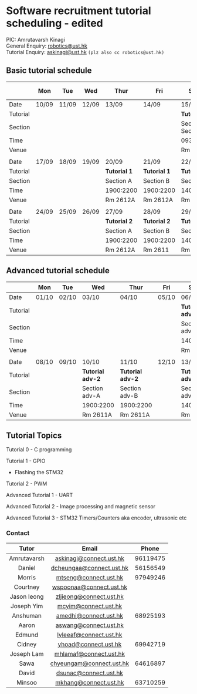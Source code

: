 # Software recruitment tutorial scheduling - edited

PIC: Amrutavarsh Kinagi<br>
General Enquiry: robotics@ust.hk<br>
Tutorial Enquiry: askinagi@ust.hk ```(plz also cc robotics@ust.hk)```<br>

## Basic tutorial schedule

|          | Mon        | Tue        | Wed        | Thur       | Fri        | Sat-1      | Sat-2      | Sun-1|Sun-2|
| -------- | ---------- | ---------- | ---------- | ---------- | ---------- | ---------- | ---------- |----|----|
| Date     | 10/09      | 11/09      | 12/09      | 13/09      | 14/09      | 15/09      | 15/09      |16/09|16/09|
| Tutorial |            |            |            |            | | **Tutorial 0**|**Tutorial 0** |||
| Section  |            |            |            |            |   | Section A, Section B  | Section C, Section D  |||
| Time     |            |            |            |            |  | 0930:1230 | 1330:1630  || |
| Venue    |            |            |            |            |         | Rm 4219       | Rm 4219      || |
|          |            |            |            |            |            |            |            ||
| Date     | 17/09      | 18/09      | 19/09      | 20/09      | 21/09      | 22/09      | 22/09      |23/09|23/09|
| Tutorial | |        | |**Tutorial 1** |**Tutorial 1** |**Tutorial 1** |**Tutorial 1**||
| Section  |   |   |   | Section A  | Section B  | Section C  | Section D  ||
| Time     |  |   |   | 1900:2200  | 1900:2200  | 1400:1700  | 1900:2200  ||
| Venue    |        |         |         | Rm 2612A | Rm 2612A | Rm 2611        | Rm 2611        ||
|          |            |            |            |            |            |            |            ||
| Date     | 24/09      | 25/09      | 26/09      | 27/09      | 28/09      | 29/09      | 29/09      |30/09|30/09|
| Tutorial | | | |**Tutorial 2** |**Tutorial 2**| **Tutorial 2** |**Tutorial 2** ||
| Section  |   |   |  | Section A  | Section B  | Section C | Section D ||
| Time     |   |   |   | 1900:2200  | 1900:2200  | 1400:1700 | 1900:2200  ||
| Venue    |         |         |         | Rm 2612A | Rm 2611|Rm 4219| Rm 4219||

## Advanced tutorial schedule

|          | Mon        | Tue        | Wed        | Thur       | Fri        | Sat-1      | Sat-2      |Sun|
| -------- | ---------- | ---------- | ---------- | ---------- | ---------- | ---------- | ---------- |---|
| Date     | 01/10     | 02/10     | 03/10    | 04/10  | 05/10     | 06/10      | 06/10   |07/10|
| Tutorial | |  |  |  | | **Tutorial adv-1** | **Tutorial adv-1**||
| Section  |  |  |  | |   |   Section adv-A  |  Section adv-B  ||
| Time     |  |   |  |   |  |  1400:1700   |  1900:2200  ||
| Venue    |  |      |     |       |       |  Rm 4219     |  Rm 4219 ||
|          |            |            |            |            |            |            |            ||
| Date     | 08/10     | 09/10     | 10/10    | 11/10  | 12/10     | 13/10      | 13/10   |14/10|
| Tutorial |            |            | **Tutorial adv-2** | **Tutorial adv-2** | | **Tutorial adv-3**|**Tutorial adv-3** ||
| Section  |            |            |  Section adv-A| Section adv-B  |   | Section adv-A  | Section adv-B  ||
| Time     |            |            | 1900:2200  | 1900:2200  |   | 1400:1700  | 1900:2200  ||
| Venue    |            |            | Rm 2611A  | Rm 2611A  |         | Rm 4219 | Rm 4219  ||

## Tutorial Topics

Tutorial 0 - C programming

Tutorial 1 - GPIO
 - Flashing the STM32

Tutorial 2 - PWM

Advanced Tutorial 1 - UART

Advanced Tutorial 2 - Image processing and magnetic sensor

Advanced Tutorial 3 - STM32 Timers/Counters aka encoder, ultrasonic etc


### Contact
| Tutor | Email | Phone |
| :---: | :---: | :---: |
| Amrutavarsh | askinagi@connect.ust.hk | 96119475 |
| Daniel | dcheungaa@connect.ust.hk | 56156549 |
| Morris | mtseng@connect.ust.hk | 97949246 |
| Courtney | wspoonaa@connect.ust.hk |  |
| Jason Ieong | zljieong@connect.ust.hk |  |
| Joseph Yim| mcyim@connect.ust.hk |  |  
| Anshuman | amedhi@connect.ust.hk | 68925193 |
| Aaron | aswang@connect.ust.hk |  |
| Edmund | lyleeaf@connect.ust.hk |  |
| Cidney | yhoad@connect.ust.hk | 69942719 |
| Joseph Lam| mhlamaf@connect.ust.hk |  |
| Sawa| chyeungam@connect.ust.hk | 64616897 |
| David| dsunac@connect.ust.hk |  |
| Minsoo| mkhang@connect.ust.hk | 63710259 |


